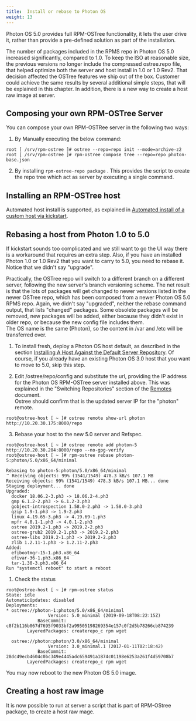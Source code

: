 ```yaml
---
title:  Install or rebase to Photon OS
weight: 13
---
```


Photon OS 5.0 provides full RPM-OSTree functionality, it lets the user drive it, rather than provide a pre-defined solution as part of the installation.  

The number of packages included in the RPMS repo in Photon OS 5.0 increased significantly, compared to 1.0. To keep the ISO at reasonable size, the previous versions no longer include the compressed ostree.repo file, that helped optimize both the server and host install in 1.0 or 1.0 Rev2. That decision affected the OSTree features we ship out of the box. Customer could achieve the same results by several additional simple steps, that will be explained in this chapter. In addition, there is a new way to create a host raw image at server.

## Composing your own RPM-OSTree Server

You can compose your own RPM-OSTRee server in the following two ways:

1. By Manually executing the below command:

```console
root [ /srv/rpm-ostree ]# ostree --repo=repo init --mode=archive-z2
root [ /srv/rpm-ostree ]# rpm-ostree compose tree --repo=repo photon-base.json
```

2. By installing `rpm-ostree-repo package` . This provides the script to create the repo tree which act as server by executing a single command.

## Installing an RPM-OSTree host

Automated host install is supported, as explained in [Automated install of a custom host via kickstart](/docs/administration-guide/photon-rpm-ostree/installing-a-host-against-custom-server-repository/#automated-install-of-a-custom-host-via-kickstart).  

## Rebasing a host from Photon 1.0 to 5.0

If kickstart sounds too complicated and we still want to go the UI way there is a workaround that requires an extra step. Also, if you have an installed Photon 1.0 or 1.0 Rev2 that you want to carry to 5.0, you need to rebase it. Notice that we didn't say "upgrade".   

Practically, the OSTree repo will switch to a different branch on a different server, following the new server's branch versioning scheme. The net result is that the lots of packages will get changed to newer versions listed in the newer OSTree repo, which has been composed from a newer Photon OS 5.0 RPMS repo. Again, we didn't say "upgraded", neither the rebase command output, that lists "changed" packages. Some obsolete packages will be removed, new packages will be added, either because they didn't exist in older repo, or because the new config file includes them.  
The OS name is the same (Photon), so the content in /var and /etc will be transferred over.

1. To install fresh, deploy a Photon OS host default, as described in the section [Installing A Host Against the Default Server Repository](/docs/administration-guide/photon-rpm-ostree/installing-a-host-against-default-server-repository/). Of course, if you already have an existing Photon OS 3.0 host that you want to move to 5.0, skip this step.

2. Edit /ostree/repo/config and substitute the url, providing the IP address for the Photon OS RPM-OSTree server installed above. This was explained in the "Switching Repositories" section of the [Remotes](/docs/administration-guide/photon-rpm-ostree/remotes/#switching-repositories) document.  
Ostree should confirm that is the updated server IP for the "photon" remote.

```console
root@ostree-host [ ~ ]# ostree remote show-url photon
http://10.20.30.175:8000/repo
```

3. Rebase your host to the new 5.0 server and Refspec.

```console
root@ostree-host [ ~ ]# ostree remote add photon-5 http://10.20.30.204:8000/repo --no-gpg-verify
root@ostree-host [ ~ ]# rpm-ostree rebase photon-5:photon/5.0/x86_64/minimal

Rebasing to photon-5:photon/5.0/x86_64/minimal
⠉ Receiving objects: 99% (1541/1549) 478.3 kB/s 107.1 MB
Receiving objects: 99% (1541/1549) 478.3 kB/s 107.1 MB... done
Staging deployment... done
Upgraded:
  docker 18.06.2-3.ph3 -> 18.06.2-4.ph3
  gmp 6.1.2-2.ph3 -> 6.1.2-3.ph3
  gobject-introspection 1.58.0-2.ph3 -> 1.58.0-3.ph3
  gzip 1.9-1.ph3 -> 1.9-2.ph3
  linux 4.19.65-3.ph3 -> 4.19.69-1.ph3
  mpfr 4.0.1-1.ph3 -> 4.0.1-2.ph3
  ostree 2019.2-1.ph3 -> 2019.2-2.ph3
  ostree-grub2 2019.2-1.ph3 -> 2019.2-2.ph3
  ostree-libs 2019.2-1.ph3 -> 2019.2-2.ph3
  zlib 1.2.11-1.ph3 -> 1.2.11-2.ph3
Added:
  efibootmgr-15-1.ph3.x86_64
  efivar-36-1.ph3.x86_64
  tar-1.30-3.ph3.x86_64
Run "systemctl reboot" to start a reboot
```

1. Check the status

```console
root@ostree-host [ ~ ]# rpm-ostree status
State: idle
AutomaticUpdates: disabled
Deployments:
* ostree://photon-1:photon/5.0/x86_64/minimal
                Version: 5.0_minimal (2019-09-18T08:22:15Z)
            BaseCommit: c8f2b116b067d7695f9033bf2a99505198269354e157c0f2d5b78266cb874239
        LayeredPackages: createrepo_c rpm wget

  ostree://photon:photon/3.0/x86_64/minimal
                Version: 3.0_minimal.1 (2017-01-11T02:18:42)
            BaseCommit: 28dc49ecb4604c0bc349e4445adc659491a1874c01198e6253a261f4d59708b7
        LayeredPackages: createrepo_c rpm wget
```

You may now reboot to the new Photon OS 5.0 image.

## Creating a host raw image
It is now possible to run at server a script that is part of RPM-OStree package, to create a host raw mage.